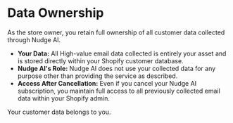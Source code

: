 # Data Ownership

As the store owner, you retain full ownership of all customer data collected through Nudge AI.

*   **Your Data:** All High-value email data collected is entirely your asset and is stored directly within your Shopify customer database.
*   **Nudge AI's Role:** Nudge AI does not use your collected data for any purpose other than providing the service as described.
*   **Access After Cancellation:** Even if you cancel your Nudge AI subscription, you maintain full access to all previously collected email data within your Shopify admin.

Your customer data belongs to you.

